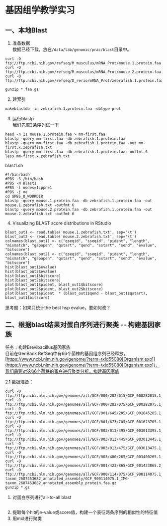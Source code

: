 # 基因组学教学实习  


## 一、本地Blast  

1. 准备数据  
数据已经下载，放在```/data/lab/genomic/prac/blast```目录中。  
```
curl -O ftp://ftp.ncbi.nih.gov/refseq/M_musculus/mRNA_Prot/mouse.1.protein.faa.gz
curl -O ftp://ftp.ncbi.nih.gov/refseq/M_musculus/mRNA_Prot/mouse.2.protein.faa.gz
curl -O ftp://ftp.ncbi.nih.gov/refseq/D_rerio/mRNA_Prot/zebrafish.1.protein.faa.gz

gunzip *.faa.gz
```
2. 建索引  
```
makeblastdb -in zebrafish.1.protein.faa -dbtype prot
```
3. 运行blastp  
我们先取2条序列试一下  
```
head -n 11 mouse.1.protein.faa > mm-first.faa
blastp -query mm-first.faa -db zebrafish.1.protein.faa
blastp -query mm-first.faa -db zebrafish.1.protein.faa -out mm-first.x.zebrafish.txt
blastp -query mm-first.faa -db zebrafish.1.protein.faa -outfmt 6
less mm-first.x.zebrafish.txt
```
blast1.sh  
```
#!/bin/bash
#PBS -S /bin/bash
#PBS -N Blast1
#PBS -l nodes=1:ppn=1
#PBS -j oe
cd $PBS_O_WORKDIR
blastp -query mouse.1.protein.faa -db zebrafish.1.protein.faa -out mouse.1.zebrafish.txt -outfmt 6
blastp -query mouse.2.protein.faa -db zebrafish.1.protein.faa -out mouse.2.zebrafish.txt -outfmt 6
```
4. Visualizing BLAST score distributions in RStudio  
```
blast_out1 <- read.table('mouse.1.zebrafish.txt', sep='\t')
blast_out2 <- read.table('mouse.2.zebrafish.txt', sep='\t')
colnames(blast_out1) <- c("qseqid", "sseqid", "pident", "length", "mismatch", "gapopen", "qstart", "qend", "sstart", "send", "evalue", "bitscore")
colnames(blast_out2) <- c("qseqid", "sseqid", "pident", "length", "mismatch", "gapopen", "qstart", "qend", "sstart", "send", "evalue", "bitscore")
hist(blast_out1$evalue)
hist(blast_out2$evalue)
hist(blast_out1$bitscore) 
hist(blast_out2$bitscore) 
plot(blast_out1$pident, blast_out1$bitscore)
plot(blast_out2$pident, blast_out2$bitscore)
plot(blast_out1$pident  * (blast_out1$qend - blast_out1$qstart), blast_out1$bitscore)
```
思考题：如果只统计the best hsp evalue，要如何改？  

## 二、根据blast结果对蛋白序列进行聚类 -- 构建基因家族  
任务：构建Brevibacillus基因家族  
目前在GenBank RefSeq中有66个菌株的基因组序列已经释放，[https://www.ncbi.nlm.nih.gov/genome/?term=txid55080[Organism:exp]](https://www.ncbi.nlm.nih.gov/genome/?term=txid55080[Organism:exp])，我们需要对这66个菌株的蛋白进行聚类分析，构建基因家族  

2.1 数据准备：  
```
curl -O ftp://ftp.ncbi.nlm.nih.gov/genomes/all/GCF/000/282/015/GCF_000282015.1_Brevibacillus.strCF112_v1.0/GCF_000282015.1_Brevibacillus.strCF112_v1.0_protein.faa.gz
curl -O ftp://ftp.ncbi.nlm.nih.gov/genomes/all/GCF/000/282/075/GCF_000282075.1_Brevibacillus.strBC25_v1.0/GCF_000282075.1_Brevibacillus.strBC25_v1.0_protein.faa.gz
curl -O ftp://ftp.ncbi.nlm.nih.gov/genomes/all/GCF/001/645/205/GCF_001645205.1_ASM164520v1/GCF_001645205.1_ASM164520v1_protein.faa.gz
curl -O ftp://ftp.ncbi.nlm.nih.gov/genomes/all/GCF/001/673/705/GCF_001673705.1_ASM167370v1/GCF_001673705.1_ASM167370v1_protein.faa.gz
curl -O ftp://ftp.ncbi.nlm.nih.gov/genomes/all/GCF/003/013/395/GCF_003013395.1_ASM301339v1/GCF_003013395.1_ASM301339v1_protein.faa.gz
curl -O ftp://ftp.ncbi.nlm.nih.gov/genomes/all/GCF/003/013/445/GCF_003013445.1_ASM301344v1/GCF_003013445.1_ASM301344v1_protein.faa.gz
curl -O ftp://ftp.ncbi.nlm.nih.gov/genomes/all/GCF/003/013/475/GCF_003013475.1_ASM301347v1/GCF_003013475.1_ASM301347v1_protein.faa.gz
curl -O ftp://ftp.ncbi.nlm.nih.gov/genomes/all/GCF/003/400/265/GCF_003400265.1_ASM340026v1/GCF_003400265.1_ASM340026v1_protein.faa.gz
curl -O ftp://ftp.ncbi.nlm.nih.gov/genomes/all/GCF/001/423/865/GCF_001423865.2_ASM142386v2/GCF_001423865.2_ASM142386v2_protein.faa.gz
curl -O ftp://ftp.ncbi.nlm.nih.gov/genomes/all/GCF/900/114/075/GCF_900114075.1_IMG-taxon_2687453682_annotated_assembly/GCF_900114075.1_IMG-taxon_2687453682_annotated_assembly_protein.faa.gz
gunzip *.gz
```
1. 对蛋白序列进行all-to-all blast  

```

```
2. 提取每个hit的e-value或score值，构建一个表征两条序列的相似性的特征值  
3. 用mcl进行聚类  


